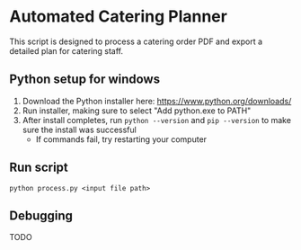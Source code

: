 # Automated Catering Planner
This script is designed to process a catering order PDF and export a detailed plan for catering staff.

## Python setup for windows
1. Download the Python installer here: https://www.python.org/downloads/
2. Run installer, making sure to select "Add python.exe to PATH"
3. After install completes, run `python --version` and `pip --version` to make sure the install was successful
    * If commands fail, try restarting your computer

## Run script
`python process.py <input file path>`

## Debugging
TODO